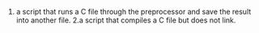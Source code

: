 1. a script that runs a C file through the preprocessor and save the result into another file.
2.a script that compiles a C file but does not link.
